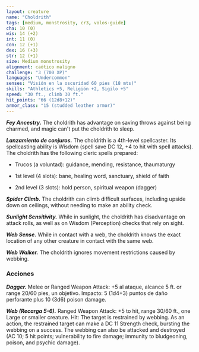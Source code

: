 ```yaml
---
layout: creature
name: "Choldrith"
tags: [medium, monstrosity, cr3, volos-guide]
cha: 10 (0)
wis: 14 (+2)
int: 11 (0)
con: 12 (+1)
dex: 16 (+3)
str: 12 (+1)
size: Medium monstrosity
alignment: caótico maligno
challenge: "3 (700 XP)"
languages: "Undercommon"
senses: "Visión en la oscuridad 60 pies (18 mts)"
skills: "Athletics +5, Religión +2, Sigilo +5"
speed: "30 ft., climb 30 ft."
hit_points: "66 (12d8+12)"
armor_class: "15 (studded leather armor)"
---
```


***Fey Ancestry.*** The choldrith has advantage on saving throws against being charmed, and magic can't put the choldrith to sleep.

***Lanzamiento de conjuros.*** The choldrith is a 4th-level spellcaster. Its spellcasting ability is Wisdom (spell save DC 12, +4 to hit with spell attacks). The choldrith has the following cleric spells prepared:

* Trucos (a voluntad): guidance, mending, resistance, thaumaturgy

* 1st level (4 slots): bane, healing word, sanctuary, shield of faith

* 2nd level (3 slots): hold person, spiritual weapon (dagger)

***Spider Climb.*** The choldrith can climb difficult surfaces, including upside down on ceilings, without needing to make an ability check.

***Sunlight Sensitivity.*** While in sunlight, the choldrith has disadvantage on attack rolls, as well as on Wisdom (Perception) checks that rely on sight.

***Web Sense.*** While in contact with a web, the choldrith knows the exact location of any other creature in contact with the same web.

***Web Walker.*** The choldrith ignores movement restrictions caused by webbing.

### Acciones

***Dagger.*** Melee or Ranged Weapon Attack: +5 al ataque, alcance 5 ft. or range 20/60 pies, un objetivo. Impacto: 5 (1d4+3) puntos de daño perforante plus 10 (3d6) poison damage.

***Web (Recarga 5-6).*** Ranged Weapon Attack: +5 to hit, range 30/60 ft., one Large or smaller creature. Hit: The target is restrained by webbing. As an action, the restrained target can make a DC 11 Strength check, bursting the webbing on a success. The webbing can also be attacked and destroyed (AC 10; 5 hit points; vulnerability to fire damage; immunity to bludgeoning, poison, and psychic damage).